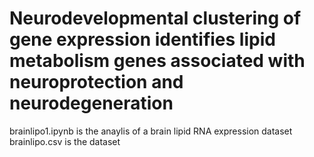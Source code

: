 # Neurodevelopmental clustering of gene expression identifies lipid metabolism genes associated with neuroprotection and neurodegeneration
brainlipo1.ipynb is the anaylis of a brain lipid RNA expression dataset  
brainlipo.csv is the dataset
